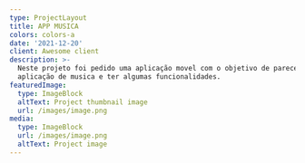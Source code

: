 ```yaml
---
type: ProjectLayout
title: APP MUSICA
colors: colors-a
date: '2021-12-20'
client: Awesome client
description: >-
  Neste projeto foi pedido uma aplicação movel com o objetivo de parecer com uma
  aplicação de musica e ter algumas funcionalidades.
featuredImage:
  type: ImageBlock
  altText: Project thumbnail image
  url: /images/image.png
media:
  type: ImageBlock
  url: /images/image.png
  altText: Project image
---
```

